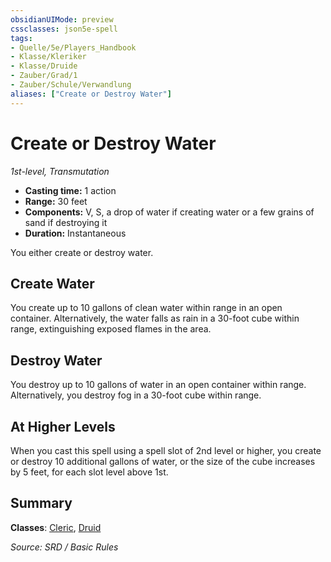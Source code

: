 ```yaml
---
obsidianUIMode: preview
cssclasses: json5e-spell
tags:
- Quelle/5e/Players_Handbook
- Klasse/Kleriker
- Klasse/Druide
- Zauber/Grad/1
- Zauber/Schule/Verwandlung
aliases: ["Create or Destroy Water"]
---
```

# Create or Destroy Water
*1st-level, Transmutation*  

- **Casting time:** 1 action
- **Range:** 30 feet
- **Components:** V, S, a drop of water if creating water or a few grains of sand if destroying it
- **Duration:** Instantaneous

You either create or destroy water.

## Create Water

You create up to 10 gallons of clean water within range in an open container. Alternatively, the water falls as rain in a 30-foot cube within range, extinguishing exposed flames in the area.

## Destroy Water

You destroy up to 10 gallons of water in an open container within range. Alternatively, you destroy fog in a 30-foot cube within range.

## At Higher Levels

When you cast this spell using a spell slot of 2nd level or higher, you create or destroy 10 additional gallons of water, or the size of the cube increases by 5 feet, for each slot level above 1st.

## Summary

**Classes**: [Cleric](../Charakteroptionen/Klassen/Kleriker.md), [Druid](Dungeons%20&%20Dragons/Wikipedia%20der%20Vergessenen%20Reiche/Kompendium%20der%20Vergessenen%20Reiche/Klassen/druid.md)

*Source: SRD / Basic Rules*